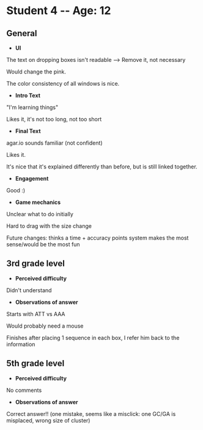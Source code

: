 # Student 4 -- Age: 12
## General
- **UI**

The text on dropping boxes isn't readable --> Remove it, not necessary

Would change the pink.

The color consistency of all windows is nice.

- **Intro Text**

"I'm learning things"

Likes it, it's not too long, not too short

- **Final Text**

agar.io sounds familiar (not confident)

Likes it.

It's nice that it's explained differently than before, but is still linked together.

- **Engagement**

Good :)

- **Game mechanics**

Unclear what to do initially

Hard to drag with the size change

Future changes: thinks a time + accuracy points system makes the most sense/would be the most fun

## 3rd grade level
- **Perceived difficulty**

Didn't understand

- **Observations of answer**

Starts with ATT vs AAA

Would probably need a mouse

Finishes after placing 1 sequence in each box, I refer him back to the information

## 5th grade level
- **Perceived difficulty**

No comments

- **Observations of answer**

Correct answer!! (one mistake, seems like a misclick: one GC/GA is misplaced, wrong size of cluster)